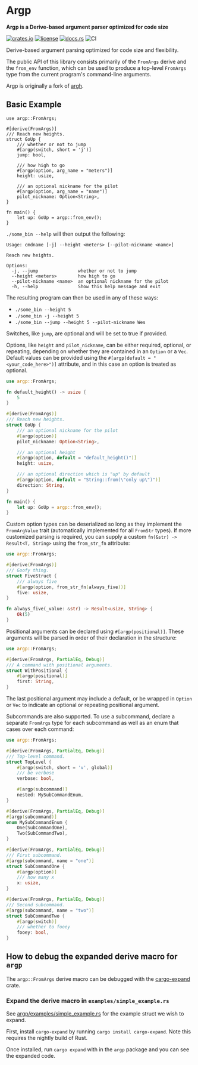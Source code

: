 # Argp
**Argp is a Derive-based argument parser optimized for code size**

[![crates.io](https://img.shields.io/crates/v/argp.svg)](https://crates.io/crates/argp)
[![license](https://img.shields.io/badge/license-BSD3.0-blue.svg)](https://github.com/jirutka/argp/LICENSE)
[![docs.rs](https://docs.rs/argp/badge.svg)](https://docs.rs/crate/argp/)
![CI](https://github.com/jirutka/argp/workflows/CI/badge.svg)

Derive-based argument parsing optimized for code size and flexibility.

The public API of this library consists primarily of the `FromArgs`
derive and the `from_env` function, which can be used to produce
a top-level `FromArgs` type from the current program's command-line
arguments.

Argp is originally a fork of [argh](https://github.com/google/argh/).

## Basic Example

```rust,no_run
use argp::FromArgs;

#[derive(FromArgs)]
/// Reach new heights.
struct GoUp {
    /// whether or not to jump
    #[argp(switch, short = 'j')]
    jump: bool,

    /// how high to go
    #[argp(option, arg_name = "meters")]
    height: usize,

    /// an optional nickname for the pilot
    #[argp(option, arg_name = "name")]
    pilot_nickname: Option<String>,
}

fn main() {
    let up: GoUp = argp::from_env();
}
```

`./some_bin --help` will then output the following:

```
Usage: cmdname [-j] --height <meters> [--pilot-nickname <name>]

Reach new heights.

Options:
  -j, --jump               whether or not to jump
  --height <meters>        how high to go
  --pilot-nickname <name>  an optional nickname for the pilot
  -h, --help               Show this help message and exit
```

The resulting program can then be used in any of these ways:
- `./some_bin --height 5`
- `./some_bin -j --height 5`
- `./some_bin --jump --height 5 --pilot-nickname Wes`

Switches, like `jump`, are optional and will be set to true if provided.

Options, like `height` and `pilot_nickname`, can be either required,
optional, or repeating, depending on whether they are contained in an
`Option` or a `Vec`. Default values can be provided using the
`#[argp(default = "<your_code_here>")]` attribute, and in this case an
option is treated as optional.

```rust
use argp::FromArgs;

fn default_height() -> usize {
    5
}

#[derive(FromArgs)]
/// Reach new heights.
struct GoUp {
    /// an optional nickname for the pilot
    #[argp(option)]
    pilot_nickname: Option<String>,

    /// an optional height
    #[argp(option, default = "default_height()")]
    height: usize,

    /// an optional direction which is "up" by default
    #[argp(option, default = "String::from(\"only up\")")]
    direction: String,
}

fn main() {
    let up: GoUp = argp::from_env();
}
```

Custom option types can be deserialized so long as they implement the
`FromArgValue` trait (automatically implemented for all `FromStr` types).
If more customized parsing is required, you can supply a custom
`fn(&str) -> Result<T, String>` using the `from_str_fn` attribute:

```rust
use argp::FromArgs;

#[derive(FromArgs)]
/// Goofy thing.
struct FiveStruct {
    /// always five
    #[argp(option, from_str_fn(always_five))]
    five: usize,
}

fn always_five(_value: &str) -> Result<usize, String> {
    Ok(5)
}
```

Positional arguments can be declared using `#[argp(positional)]`.
These arguments will be parsed in order of their declaration in
the structure:

```rust
use argp::FromArgs;

#[derive(FromArgs, PartialEq, Debug)]
/// A command with positional arguments.
struct WithPositional {
    #[argp(positional)]
    first: String,
}
```

The last positional argument may include a default, or be wrapped in
`Option` or `Vec` to indicate an optional or repeating positional argument.

Subcommands are also supported. To use a subcommand, declare a separate
`FromArgs` type for each subcommand as well as an enum that cases
over each command:

```rust
use argp::FromArgs;

#[derive(FromArgs, PartialEq, Debug)]
/// Top-level command.
struct TopLevel {
    #[argp(switch, short = 'v', global)]
    /// be verbose
    verbose: bool,

    #[argp(subcommand)]
    nested: MySubCommandEnum,
}

#[derive(FromArgs, PartialEq, Debug)]
#[argp(subcommand)]
enum MySubCommandEnum {
    One(SubCommandOne),
    Two(SubCommandTwo),
}

#[derive(FromArgs, PartialEq, Debug)]
/// First subcommand.
#[argp(subcommand, name = "one")]
struct SubCommandOne {
    #[argp(option)]
    /// how many x
    x: usize,
}

#[derive(FromArgs, PartialEq, Debug)]
/// Second subcommand.
#[argp(subcommand, name = "two")]
struct SubCommandTwo {
    #[argp(switch)]
    /// whether to fooey
    fooey: bool,
}
```

## How to debug the expanded derive macro for `argp`

The `argp::FromArgs` derive macro can be debugged with the [cargo-expand](https://crates.io/crates/cargo-expand) crate.

### Expand the derive macro in `examples/simple_example.rs`

See [argp/examples/simple_example.rs](./argp/examples/simple_example.rs) for the example struct we wish to expand.

First, install `cargo-expand` by running `cargo install cargo-expand`. Note this requires the nightly build of Rust.

Once installed, run `cargo expand` with in the `argp` package and you can see the expanded code.

